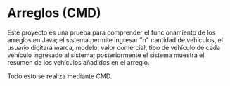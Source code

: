 # Arreglos (CMD)

Este proyecto es una prueba para comprender el funcionamiento de
los arreglos en Java; el sistema permite ingresar "n" cantidad de
vehículos, el usuario digitará marca, modelo, valor comercial,
tipo de vehículo de cada vehículo ingresado al sistema; posteriormente
el sistema muestra el resumen de los vehículos añadidos en el arreglo.

Todo esto se realiza mediante CMD.